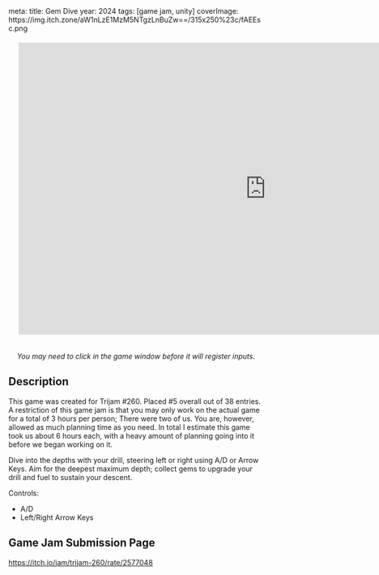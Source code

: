 <route lang="yaml">
meta:
  title: Gem Dive
  year: 2024
  tags: [game jam, unity]
  coverImage: https://img.itch.zone/aW1nLzE1MzM5NTgzLnBuZw==/315x250%23c/fAEEsc.png
</route>

<iframe 
  frameborder="0" 
  src="https://itch.io/embed-upload/9909186"
  width="976" 
  height="576"
  style="
    justify-self: center;
    margin: 20px;
  "
>
  <a href="https://lucas-riedlshah.itch.io/putt-putt-perfection">Play Gem Dive on itch.io</a>
</iframe>

*<center>You may need to click in the game window before it will register inputs.</center>*

## Description

This game was created for Trijam #260. Placed #5 overall out of 38 entries. A restriction of this game jam is that you may only work on the actual game for a total of 3 hours per person; There were two of us. You are, however, allowed as much planning time as you need. In total I estimate this game took us about 6 hours each, with a heavy amount of planning going into it before we began working on it.

Dive into the depths with your drill, steering left or right using A/D or Arrow Keys. Aim for the deepest maximum depth; collect gems to upgrade your drill and fuel to sustain your descent. 

Controls:  
- A/D
- Left/Right Arrow Keys

## Game Jam Submission Page

https://itch.io/jam/trijam-260/rate/2577048